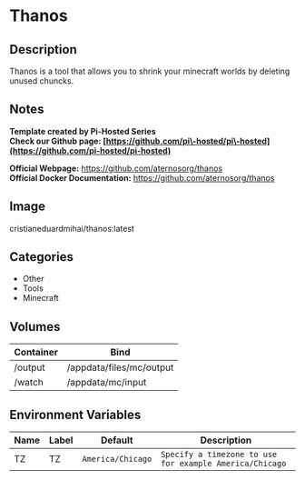 # Thanos

## Description
Thanos is a tool that allows you to shrink your minecraft worlds by deleting unused chuncks.

## Notes
**Template created by Pi\-Hosted Series**  
**Check our Github page: [https://github.com/pi\-hosted/pi\-hosted](https://github.com/pi-hosted/pi-hosted)**  
  
**Official Webpage:** <https://github.com/aternosorg/thanos>  
**Official Docker Documentation:** <https://github.com/aternosorg/thanos>  
  
  


## Image
cristianeduardmihai/thanos:latest

## Categories
- Other
- Tools
- Minecraft

## Volumes
| Container | Bind |
|-----------|------|
| /output | /appdata/files/mc/output |
| /watch | /appdata/mc/input |

## Environment Variables
| Name | Label | Default | Description |
|------|-------|---------|-------------|
| TZ | TZ | ```America/Chicago``` | ```Specify a timezone to use for example America/Chicago``` |

